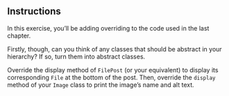 ## Instructions  

In this exercise, you’ll be adding overriding to the code used in the last chapter.

Firstly, though, can you think of any classes that should be abstract in your hierarchy? If so, turn them into abstract classes.

Override the display method of `FilePost` (or your equivalent) to display its corresponding `File` at the bottom of the post. Then, override the `display` method of your `Image` class to print the image’s name and alt text.